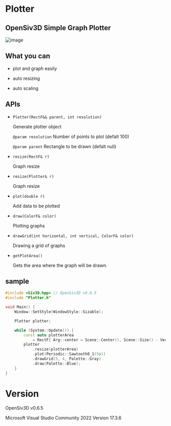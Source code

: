 # Plotter

## OpenSiv3D Simple Graph Plotter

![image](https://user-images.githubusercontent.com/91818705/199765950-85d84e68-c955-4ca1-b958-7ccaeaea2dfd.png)

## What you can

- plot and graph easily

- auto resizing

- auto scaling

## APIs

- `Plotter(RectF&& parent, int resolution)`

  Generate plotter object
  
  `@param resolution` Number of points to plot (defalt 100)
  
  `@param parent` Rectangle to be drawn (defalt null)

- `resize(RectF& r)`

  Graph resize

- `resize(Plotter& r)`

  Graph resize

- `plot(double r)`

  Add data to be plotted

- `draw(ColorF& color)`

  Plotting graphs
  
- `drawGrid(int horizontal, int vertical, ColorF& color)`

  Drawing a grid of graphs
  
- `getPlotArea()`

  Gets the area where the graph will be drawn.

## sample

```cpp
#include <Siv3D.hpp> // OpenSiv3D v0.6.5
#include "Plotter.h"

void Main() {
	Window::SetStyle(WindowStyle::Sizable);

	Plotter plotter;

	while (System::Update()) {
		const auto plotterArea
			= RectF{ Arg::center = Scene::Center(), Scene::Size() - Vec2{100, 100} };
		plotter
			.resize(plotterArea)
			.plot(Periodic::Sawtooth0_1(5s))
			.drawGrid(5, 4, Palette::Gray)
			.draw(Palette::Blue);
	}
}

```

# Version

OpenSiv3D v0.6.5

Microsoft Visual Studio Community 2022 Version 17.3.6
